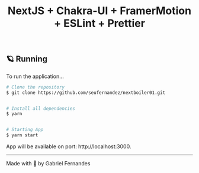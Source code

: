 <h1 align="center">
  NextJS + Chakra-UI + FramerMotion + ESLint + Prettier
</h1>

<br>

## 🪐 Running

To run the application...

```bash
# Clone the repository
$ git clone https://github.com/seufernandez/nextboiler01.git


# Install all dependencies
$ yarn


# Starting App
$ yarn start
```

App will be available on port: http://localhost:3000.

---

Made with 🧡 by Gabriel Fernandes
